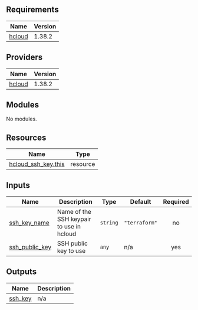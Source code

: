 <!-- BEGIN_TF_DOCS -->
## Requirements

| Name | Version |
|------|---------|
| <a name="requirement_hcloud"></a> [hcloud](#requirement\_hcloud) | 1.38.2 |

## Providers

| Name | Version |
|------|---------|
| <a name="provider_hcloud"></a> [hcloud](#provider\_hcloud) | 1.38.2 |

## Modules

No modules.

## Resources

| Name | Type |
|------|------|
| [hcloud_ssh_key.this](https://registry.terraform.io/providers/hetznercloud/hcloud/1.38.2/docs/resources/ssh_key) | resource |

## Inputs

| Name | Description | Type | Default | Required |
|------|-------------|------|---------|:--------:|
| <a name="input_ssh_key_name"></a> [ssh\_key\_name](#input\_ssh\_key\_name) | Name of the SSH keypair to use in hcloud | `string` | `"terraform"` | no |
| <a name="input_ssh_public_key"></a> [ssh\_public\_key](#input\_ssh\_public\_key) | SSH public key to use | `any` | n/a | yes |

## Outputs

| Name | Description |
|------|-------------|
| <a name="output_ssh_key"></a> [ssh\_key](#output\_ssh\_key) | n/a |
<!-- END_TF_DOCS -->